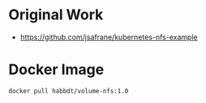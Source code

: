 # Original Work
- https://github.com/jsafrane/kubernetes-nfs-example

# Docker Image
```
docker pull habbdt/volume-nfs:1.0
```